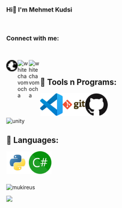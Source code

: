 <!--
**whitechavomocha/whitechavomocha** is a ✨ _special_ ✨ repository because its `README.md` (this file) appears on your GitHub profile.

Here are some ideas to get you started:

- 🔭 I’m currently working on ...
- 🌱 I’m currently learning ...
- 👯 I’m looking to collaborate on ...
- 🤔 I’m looking for help with ...
- 💬 Ask me about ...
- 📫 How to reach me: ...
- 😄 Pronouns: ...
- ⚡ Fun fact: ...

-->

### Hi👋 I'm Mehmet Kudsi

<br />

### Connect with me:

<br />

[<img align="left" alt="whitechavomocha" width="30px" src="https://raw.githubusercontent.com/iconic/open-iconic/master/svg/globe.svg" />][mail]
[<img align="left" alt="whitechavomocha" width="30px" src="https://cdn.jsdelivr.net/npm/simple-icons@v3/icons/twitter.svg" />][twitter]
[<img align="left" alt="whitechavomocha" width="30px" src="https://cdn.jsdelivr.net/npm/simple-icons@v3/icons/linkedin.svg" />][linkedin]


[mail]: mailto:mehmetkudsi@yandex.com
[twitter]: https://twitter.com/whitechavomocha
[linkedin]: https://www.linkedin.com/in/mehmetkudsiodaman/

<br />

## 🔧 Tools n Programs:

[<img align="left" alt="Visual Studio Code" width="60px" src="https://raw.githubusercontent.com/github/explore/80688e429a7d4ef2fca1e82350fe8e3517d3494d/topics/visual-studio-code/visual-studio-code.png" />][vsCode]

[<img align="left" alt="Git" width="60px" src="https://raw.githubusercontent.com/github/explore/80688e429a7d4ef2fca1e82350fe8e3517d3494d/topics/git/git.png" />][git]

[<img align="left" alt="GitHub" width="60px" src="https://raw.githubusercontent.com/github/explore/78df643247d429f6cc873026c0622819ad797942/topics/github/github.png" />][github]

<br />
<br />
<br />

[<img align="left" alt="unity" width="120px" src="https://external-content.duckduckgo.com/iu/?u=https%3A%2F%2Funity3d.com%2Fprofiles%2Funity3d%2Fthemes%2Funity%2Fimages%2Fpages%2Fbranding_trademarks%2Funity-masterbrand-black.png&f=1&nofb=1" />][unity]

[vsCode]: https://code.visualstudio.com/
[git]: https://git-scm.com/
[github]: https://github.com/whitechavomocha
[unity]: https://unity.com/
[python]: https://www.python.org
[csharp]: https://docs.microsoft.com/en-us/dotnet/csharp/

<br />

## 🔧 Languages:

[<img align="left" alt="Python" width="60px" src="https://raw.githubusercontent.com/github/explore/cebd63002168a05a6a642f309227eefeccd92950/topics/python/python.png" />][python]

[<img align="left" alt="csharp" width="60px" src="https://raw.githubusercontent.com/github/explore/80688e429a7d4ef2fca1e82350fe8e3517d3494d/topics/csharp/csharp.png" />][csharp]

[python]: https://www.python.org
[csharp]: https://docs.microsoft.com/en-us/dotnet/csharp/

<br />
<br />
<br />
<br />
<br />

<img height="180em" align="center" src="https://github-readme-stats.vercel.app/api/top-langs?username=whitechavomocha&show_icons=true&locale=en&layout=compact&langs_count=8&theme=algolia" alt="mukireus"/>

<br />

![](https://komarev.com/ghpvc/?username=whitechavomocha&color=blueviolet)
